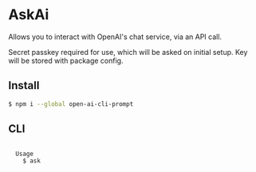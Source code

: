 # AskAi

<!-- ![Image of Rsrc](https://i.ibb.co/kxbDf0k/Sys-Rsrc-Demo.png) -->

<p align='center'>
<!-- <img width="auto" height="auto" src="https://i.ibb.co/kxbDf0k/Sys-Rsrc-Demo.png" style="border-radius:5px"> -->
</p>

<!-- <div align=center>
<img src='https://img.shields.io/npm/v/sysrsrc.svg?style=flat'>
<img src='https://img.shields.io/npm/dt/sysrsrc.svg?style=flat'>
<img src='https://img.shields.io/npm/l/sysrsrc.svg?style=flat'>
</div> -->

<!-- CURRENTLY IN DEVELOPMENT\* -->

Allows you to interact with OpenAI's chat service, via an API call.

Secret passkey required for use, which will be asked on initial setup.
Key will be stored with package config.

## Install

```bash
$ npm i --global open-ai-cli-prompt
```

<!-- $ askai --help -->

## CLI

```

  Usage
    $ ask


```
